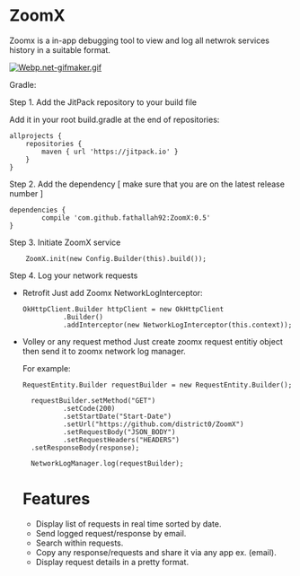 # ZoomX

Zoomx is a in-app debugging tool to view and log all netwrok services history in a suitable format. 

[![Webp.net-gifmaker.gif](https://s17.postimg.org/8gz1mfrin/Webp.net-gifmaker.gif)](https://postimg.org/image/cq3rolurv/)

Gradle:

Step 1. Add the JitPack repository to your build file

Add it in your root build.gradle at the end of repositories:

	allprojects {
		repositories {
			maven { url 'https://jitpack.io' }
		}
	}
  
Step 2. Add the dependency [ make sure that you are on the latest release number ]

	dependencies {
	        compile 'com.github.fathallah92:ZoomX:0.5'
	}
  
Step 3. Initiate ZoomX service

        ZoomX.init(new Config.Builder(this).build());
	
Step 4. Log your network requests 
        
- Retrofit
	  Just add Zoomx NetworkLogInterceptor:
	  
	  OkHttpClient.Builder httpClient = new OkHttpClient
                .Builder()
                .addInterceptor(new NetworkLogInterceptor(this.context));
		
- Volley or any request method 
	  Just create zoomx request entitiy object then send it to zoomx network log manager. 
	  
	For example: 
	
	  RequestEntity.Builder requestBuilder = new RequestEntity.Builder();

        requestBuilder.setMethod("GET")
                .setCode(200)
                .setStartDate("Start-Date")
                .setUrl("https://github.com/district0/ZoomX")
                .setRequestBody("JSON_BODY")
                .setRequestHeaders("HEADERS")
		.setResponseBody(response);

        NetworkLogManager.log(requestBuilder);
  
  # Features 
    - Display list of requests in real time sorted by date. 
    - Send logged request/response by email.   
    - Search within requests.  
    - Copy any response/requests and share it via any app ex. (email). 
    - Display request details in a pretty format.

